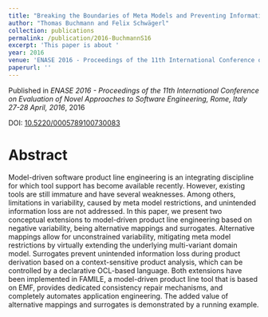 ```yaml
---
title: "Breaking the Boundaries of Meta Models and Preventing Information Loss in Model-Driven Software Product Lines"
author: "Thomas Buchmann and Felix Schwägerl"
collection: publications
permalink: /publication/2016-BuchmannS16
excerpt: 'This paper is about '
year: 2016
venue: 'ENASE 2016 - Proceedings of the 11th International Conference on Evaluation of Novel Approaches to Software Engineering, Rome, Italy 27-28 April, 2016'
paperurl: ''
---
```


Published in *ENASE 2016 - Proceedings of the 11th International Conference on Evaluation of Novel Approaches to Software Engineering, Rome, Italy 27-28 April, 2016*, 2016

DOI: [10.5220/0005789100730083](https://doi.org/10.5220/0005789100730083)

Abstract
=====

Model-driven software product line engineering is an integrating discipline for which tool support has become available recently. However, existing tools are still immature and have several weaknesses. Among others, limitations in variability, caused by meta model restrictions, and unintended information loss are not addressed. In this paper, we present two conceptual extensions to model-driven product line engineering based on negative variability, being alternative mappings and surrogates. Alternative mappings allow for unconstrained variability, mitigating meta model restrictions by virtually extending the underlying multi-variant domain model. Surrogates prevent unintended information loss during product derivation based on a context-sensitive product analysis, which can be controlled by a declarative OCL-based language. Both extensions have been implemented in FAMILE, a model-driven product line tool that is based on EMF, provides dedicated consistency repair mechanisms, and completely automates application engineering. The added value of alternative mappings and surrogates is demonstrated by a running example.